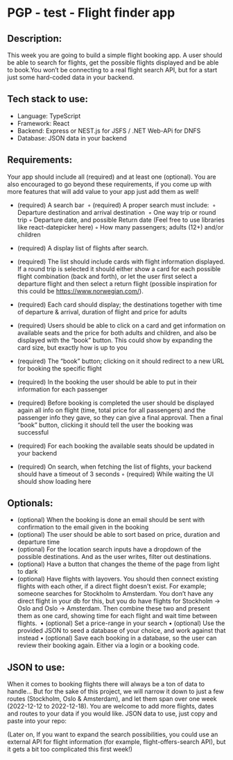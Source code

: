 # PGP - test - Flight finder app 

## Description:

This week you are going to build a simple flight booking app. A user should be able to search for flights, get the possible flights displayed and be able to book.You won’t be connecting to a real flight search API, but for a start just some hard-coded data in your backend.

## Tech stack to use:

-  Language: TypeScript
-  Framework: React
-  Backend: Express or NEST.js for JSFS / .NET Web-APi for DNFS
-  Database: JSON data in your backend

## Requirements:

Your app should include all (required) and at least one (optional). You are also encouraged to go beyond these requirements, if you come up with more features that will add value to your app just add them as well!

-  (required) A search bar 
   ◦ (required) A proper search must include: 
   ◦ Departure destination and arrival destination 
   ◦ One way trip or round trip
   ◦ Departure date, and possible Return date (Feel free to use libraries like react-datepicker here)
   ◦ How many passengers; adults (12+) and/or children

-  (required) A display list of flights after search.
-  (required) The list should include cards with flight information displayed. If a round trip is selected it should either show a card for each possible flight combination (back and forth), or let the user first select a departure flight and then select a return flight (possible inspiration for this could be https://www.norwegian.com/).
-  (required) Each card should display; the destinations together with time of departure & arrival, duration of flight and price for adults
-  (required) Users should be able to click on a card and get information on available seats and the price for both adults and children, and also be displayed with the “book” button. This could show by expanding the card size, but exactly how is up to you
-  (required) The “book” button; clicking on it should redirect to a new URL for booking the specific flight
-  (required) In the booking the user should be able to put in their information for each passenger
-  (required) Before booking is completed the user should be displayed again all info on flight (time, total price for all passengers) and the passenger info they gave, so they can give a final approval. Then a final “book” button, clicking it should tell the user the booking was successful
-  (required) For each booking the available seats should be updated in your backend
-  (required) On search, when fetching the list of flights, your backend should have a timeout of 3 seconds
   ◦ (required) While waiting the UI should show loading here

## Optionals:

-  (optional) When the booking is done an email should be sent with confirmation to the email given in the booking
-  (optional) The user should be able to sort based on price, duration and departure time
-  (optional) For the location search inputs have a dropdown of the possible destinations. And as the user writes, filter out destinations.
-  (optional) Have a button that changes the theme of the page from light to dark
-  (optional) Have flights with layovers. You should then connect existing flights with each other, if a direct flight doesn't exist. For example; someone searches for Stockholm to Amsterdam. You don’t have any direct flight in your db for this, but you do have flights for Stockholm -> Oslo and Oslo -> Amsterdam. Then combine these two and present them as one card, showing time for each flight and wait time between flights. 
   • (optional) Set a price-range in your search
   • (optional) Use the provided JSON to seed a database of your choice, and work against that instead
   • (optional) Save each booking in a database, so the user can review their booking again. Either via a login or a booking code.

## JSON to use:

When it comes to booking flights there will always be a ton of data to handle… But for the sake of this project, we will narrow it down to just a few routes (Stockholm, Oslo & Amsterdam), and let them span over one week (2022-12-12 to 2022-12-18). You are welcome to add more flights, dates and routes to your data if you would like. JSON data to use, just copy and paste into your repo:

(Later on, If you want to expand the search possibilities, you could use an external API for flight information (for example, flight-offers-search API), but it gets a bit too complicated this first week!)
